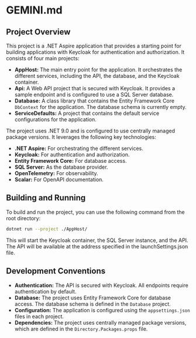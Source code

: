 # GEMINI.md

## Project Overview

This project is a .NET Aspire application that provides a starting point for building applications with Keycloak for authentication and authorization. It consists of four main projects:

*   **AppHost:** The main entry point for the application. It orchestrates the different services, including the API, the database, and the Keycloak container.
*   **Api:** A Web API project that is secured with Keycloak. It provides a sample endpoint and is configured to use a SQL Server database.
*   **Database:** A class library that contains the Entity Framework Core `DbContext` for the application. The database schema is currently empty.
*   **ServiceDefaults:** A project that contains the default service configurations for the application.

The project uses .NET 9.0 and is configured to use centrally managed package versions. It leverages the following key technologies:

*   **.NET Aspire:** For orchestrating the different services.
*   **Keycloak:** For authentication and authorization.
*   **Entity Framework Core:** For database access.
*   **SQL Server:** As the database provider.
*   **OpenTelemetry:** For observability.
*   **Scalar:** For OpenAPI documentation.

## Building and Running

To build and run the project, you can use the following command from the root directory:

```bash
dotnet run --project ./AppHost/
```

This will start the Keycloak container, the SQL Server instance, and the API. The API will be available at the address specified in the launchSettings.json file.

## Development Conventions

*   **Authentication:** The API is secured with Keycloak. All endpoints require authentication by default.
*   **Database:** The project uses Entity Framework Core for database access. The database schema is defined in the `Database` project.
*   **Configuration:** The application is configured using the `appsettings.json` files in each project.
*   **Dependencies:** The project uses centrally managed package versions, which are defined in the `Directory.Packages.props` file.
